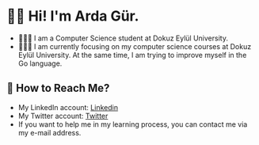 # 👋🏻 Hi! I'm Arda Gür.
- 👨🏻‍🎓 I am a Computer Science student at Dokuz Eylül University. 
- 👨🏻‍💻 I am currently focusing on my computer science courses at Dokuz Eylül University. At the same time, I am trying to improve myself in the Go language.

## 💬  How to Reach Me?
- My LinkedIn account: [Linkedin](https://www.linkedin.com/in/arda-g%C3%BCr-557a16298/)
- My Twitter account: [Twitter](https://twitter.com/ArdaGurDev)
- If you want to help me in my learning process, you can contact me via my e-mail address.
